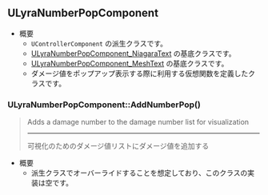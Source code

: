 ## ULyraNumberPopComponent

* 概要
	* `UControllerComponent` の派生クラスです。
	* [ULyraNumberPopComponent_NiagaraText] の基底クラスです。
	* [ULyraNumberPopComponent_MeshText] の基底クラスです。
	* ダメージ値をポップアップ表示する際に利用する仮想関数を定義したクラスです。

### ULyraNumberPopComponent::AddNumberPop()

> Adds a damage number to the damage number list for visualization  
> 
> ----
> 可視化のためのダメージ値リストにダメージ値を追加する  

* 概要
	* 派生クラスでオーバーライドすることを想定しており、このクラスの実装は空です。



<!--- ページ内のリンク --->

<!--- 自前の画像へのリンク --->

<!--- generated --->
[ULyraNumberPopComponent_MeshText]: ../../Lyra/Etc/ULyraNumberPopComponent_MeshText.md#ulyranumberpopcomponent_meshtext
[ULyraNumberPopComponent_NiagaraText]: ../../Lyra/Etc/ULyraNumberPopComponent_NiagaraText.md#ulyranumberpopcomponent_niagaratext
